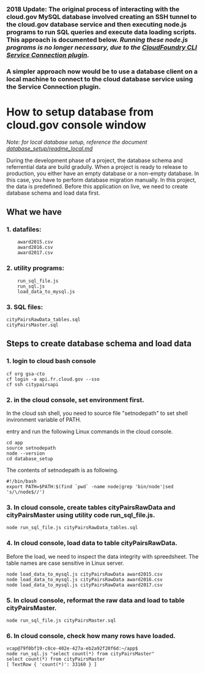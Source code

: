 ### 2018 Update: The original process of interacting with the cloud.gov MySQL database involved creating an SSH tunnel to the cloud.gov database service and then executing node.js programs to run SQL queries and execute data loading scripts. This approach is documented below. _Running these node.js programs is no longer necessary, due to the [CloudFoundry CLI Service Connection plugin](https://github.com/18F/cf-service-connect#readme)._ 

### A simpler approach now would be to use a database client on a local machine to connect to the cloud database service using the Service Connection plugin.

# How to setup database from cloud.gov console window

_Note: for local database setup, reference the document [database_setup/readme_local.md](readme_local.md)_


During the development phase of a project, the database schema and referrential data are build gradully.
When a project is ready to release to production, you either have an empty database or a non-empty database.
In this case, you have to perform database migration manually.
In this project, the data is predefined. Before this application on live, we need to create database schema and load data first.


## What we have
### 1. datafiles:

```
    award2015.csv
    award2016.csv
    award2017.csv
```
### 2. utility programs:

```
    run_sql_file.js
    run_sql.js
    load_data_to_mysql.js
```

### 3. SQL files:
```
cityPairsRawData_tables.sql
cityPairsMaster.sql
```

## Steps to create database schema and load data
### 1. login to cloud bash console
```
cf org gsa-cto
cf login -a api.fr.cloud.gov --sso
cf ssh citypairsapi
```

### 2. in the cloud console, set environment first.

In the cloud ssh shell, you need to source file "setnodepath" to set shell invironment variable of PATH.

entry and run the following Linux commands in the cloud console.

```
cd app
source setnodepath
node --version
cd database_setup
```

The contents of setnodepath is as following.
```
#!/bin/bash
export PATH=$PATH:$(find `pwd` -name node|grep 'bin/node'|sed 's/\/node$//')
```

### 3. In cloud console, create tables cityPairsRawData and cityPairsMaster using utility code run_sql_file.js.

```
node run_sql_file.js cityPairsRawData_tables.sql
```

### 4. In cloud console, load data to table cityPairsRawData.

Before the load, we need to inspect the data integrity with spreedsheet.
The table names are case sensitive in Linux server.

```
node load_data_to_mysql.js cityPairsRawData award2015.csv
node load_data_to_mysql.js cityPairsRawData award2016.csv
node load_data_to_mysql.js cityPairsRawData award2017.csv
```

### 5. In cloud console, reformat the raw data and load to table cityPairsMaster.

```
node run_sql_file.js cityPairsMaster.sql
```

### 6. In cloud console, check how many rows have loaded.

```
vcap@79f0bf19-c8ce-402e-427a-eb2a92f20f6d:~/app$ 
node run_sql.js "select count(*) from cityPairsMaster"
select count(*) from cityPairsMaster
[ TextRow { 'count(*)': 33160 } ]
```
